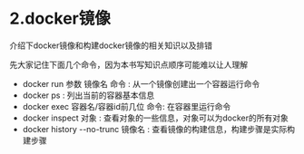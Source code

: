 # 2.docker镜像

介绍下docker镜像和构建docker镜像的相关知识以及排错

先大家记住下面几个命令，因为本书写知识点顺序可能难以让人理解

* docker run 参数 镜像名  命令 :  从一个镜像创建出一个容器运行命令
* docker ps : 列出当前的容器基本信息
* docker exec 容器名/容器id前几位  命令:  在容器里运行命令
* docker inspect 对象 :  查看对象的一些信息，对象可以为docker的所有对象
* docker history --no-trunc 镜像名 :  查看镜像的构建信息，构建步骤是实际构建步骤

